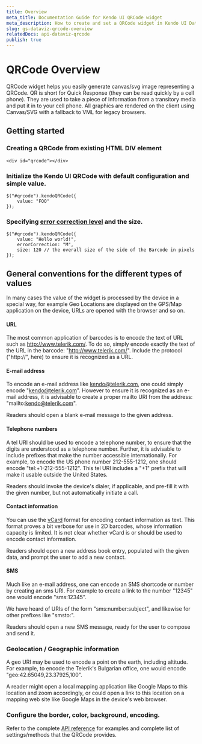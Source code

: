 ```yaml
---
title: Overview
meta_title: Documentation Guide for Kendo UI QRCode widget
meta_description: How to create and set a QRCode widget in Kendo UI DataViz.
slug: gs-dataviz-qrcode-overview
relatedDocs: api-dataviz-qrcode
publish: true
---
```


# QRCode Overview
QRCode widget helps you easily generate canvas/svg image representing a QRCode. QR is short for Quick Response (they can be read quickly by a cell phone). 
They are used to take a piece of information from a transitory media and put it in to your cell phone.
All graphics are rendered on the client using Canvas/SVG with a fallback to VML for legacy browsers.


## Getting started

### Creating a **QRCode** from existing HTML DIV element

    <div id="qrcode"></div>

### Initialize the Kendo UI QRCode with default configuration and simple value.

    $("#qrcode").kendoQRCode({
        value: "FOO"
    });

### Specifying [error correction level](http://en.wikipedia.org/wiki/QR_code#Error_correction) and the size.

    $("#qrcode").kendoQRCode({
        value: "Hello world!",
		errorCorrection: "M", 
		size: 120 // the overall size of the side of the Barcode in pixels
    });

## General conventions for the different types of values

In many cases the value of the widget is processed by the device in a special way, for example Geo Locations are displayed on the GPS/Map application on the device, URLs are opened with the browser and so on.

#### URL

The most common application of barcodes is to encode the text of URL such as http://www.telerik.com/. To do so, simply encode exactly the text of the URL in the barcode: "http://www.telerik.com/". Include the protocol ("http://", here) to ensure it is recognized as a URL.

#### E-mail address

To encode an e-mail address like kendo@telerik.com, one could simply encode "kendo@telerik.com". However to ensure it is recognized as an e-mail address, it is advisable to create a proper mailto URI from the address: "mailto:kendo@telerik.com".

Readers should open a blank e-mail message to the given address.

#### Telephone numbers

A tel URI should be used to encode a telephone number, to ensure that the digits are understood as a telephone number. Further, it is advisable to include prefixes that make the number accessible internationally. For example, to encode the US phone number 212-555-1212, one should encode "tel:+1-212-555-1212". This tel URI includes a "+1" prefix that will make it usable outside the United States.

Readers should invoke the device's dialer, if applicable, and pre-fill it with the given number, but not automatically initiate a call.

#### Contact information
You can use the [vCard](http://en.wikipedia.org/wiki/VCard) format for encoding contact information as text. This format proves a bit verbose for use in 2D barcodes, whose information capacity is limited. It is not clear whether vCard is or should be used to encode contact information.

Readers should open a new address book entry, populated with the given data, and prompt the user to add a new contact.

#### SMS

Much like an e-mail address, one can encode an SMS shortcode or number by creating an sms URI. For example to create a link to the number "12345" one would encode "sms:12345". 

We have heard of URIs of the form "sms:number:subject", and likewise for other prefixes like "smsto:".

Readers should open a new SMS message, ready for the user to compose and send it.

### Geolocation / Geographic information

A geo URI may be used to encode a point on the earth, including altitude. For example, to encode the Telerik's Bulgarian office, one would encode "geo:42.65049,23.37925,100".

A reader might open a local mapping application like Google Maps to this location and zoom accordingly, or could open a link to this location on a mapping web site like Google Maps in the device's web browser.

### Configure the border, color, background, encoding.

Refer to the complete [API reference](/api/dataviz/qrcode) for examples and complete list of settings/methods that the QRCode provides.
